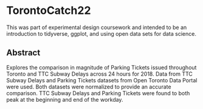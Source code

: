 # TorontoCatch22

This was part of experimental design coursework and intended to be an introduction to tidyverse, ggplot, and using open data sets for data science. 

## Abstract

Explores the comparison in magnitude of Parking Tickets issued throughout Toronto and TTC Subway Delays across 24 hours for 2018. Data from TTC Subway Delays and Parking Tickets datasets from Open Toronto Data Portal were used. Both datasets were normalized to provide an accurate comparison. TTC Subway Delays and Parking Tickets were found to both peak at the beginning and end of the workday.
